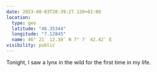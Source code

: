 ```yaml
---
date: 2023-08-03T20:39:27.120+02:00
location:
  type: geo
  latitude: "46.35344"
  longitude: "7.12845"
  name: 46° 21′ 12.38″ N 7° 7′ 42.42″ E
visibility: public
---
```


Tonight, I saw a lynx in the wild for the first time in my life.

